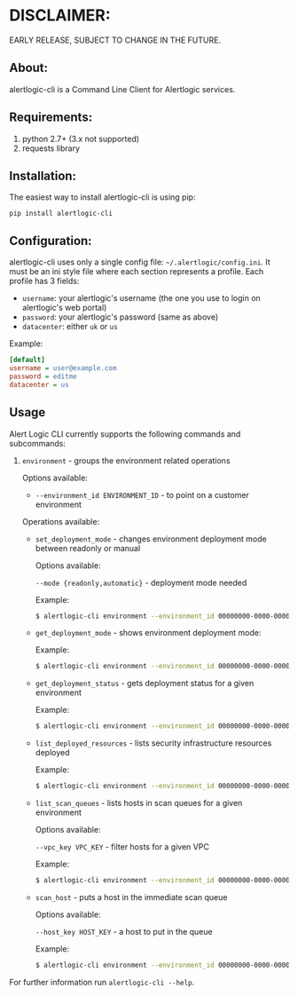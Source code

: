 # DISCLAIMER:
EARLY RELEASE, SUBJECT TO CHANGE IN THE FUTURE.

## About:

alertlogic-cli is a Command Line Client for Alertlogic services.

## Requirements:

1. python 2.7+ (3.x not supported)
1. requests library

## Installation:

The easiest way to install alertlogic-cli is using pip:

```pip install alertlogic-cli```

## Configuration:

alertlogic-cli uses only a single config file: `~/.alertlogic/config.ini`.
It must be an ini style file where each section represents a profile.
Each profile has 3 fields:

* `username`: your alertlogic's username (the one you use to login on alertlogic's web portal)
* `password`: your alertlogic's password (same as above)
* `datacenter`: either `uk` or `us`

Example:

``` ini
[default]
username = user@example.com
password = editme
datacenter = us
```

## Usage

Alert Logic CLI currently supports the following commands and subcommands:

1. `environment` - groups the environment related operations

    Options available:

    * `--environment_id ENVIRONMENT_ID` - to point on a customer environment

    Operations available:

    * `set_deployment_mode` - changes environment deployment mode between readonly or manual

        Options available:

        `--mode {readonly,automatic}` - deployment mode needed

        Example:
        ``` bash
        $ alertlogic-cli environment --environment_id 00000000-0000-0000-0000-000000000000 set_deployment_mode --mode readonly
        ```

    * `get_deployment_mode` - shows environment deployment mode:

        Example:
        ``` bash
        $ alertlogic-cli environment --environment_id 00000000-0000-0000-0000-000000000000 get_deployment_mode
        ```

    * `get_deployment_status` - gets deployment status for a given environment

        Example:
        ``` bash
        $ alertlogic-cli environment --environment_id 00000000-0000-0000-0000-000000000000 get_deployment_status
        ```

    * `list_deployed_resources` - lists security infrastructure resources deployed

        Example:
        ``` bash
        $ alertlogic-cli environment --environment_id 00000000-0000-0000-0000-000000000000 list_deployed_resources
        ```

    * `list_scan_queues` - lists hosts in scan queues for a given environment

        Options available:

        `--vpc_key VPC_KEY` - filter hosts for a given VPC

        Example:
        ``` bash
        $ alertlogic-cli environment --environment_id 00000000-0000-0000-0000-000000000000 list_scan_queues
        ```

    * `scan_host` - puts a host in the immediate scan queue

        Options available:

        `--host_key HOST_KEY` - a host to put in the queue

        Example:
        ``` bash
        $ alertlogic-cli environment --environment_id 00000000-0000-0000-0000-000000000000 scan_host --host_key /aws/us-east-1/host/i-00000000000000000
        ```

For further information run `alertlogic-cli --help`.
